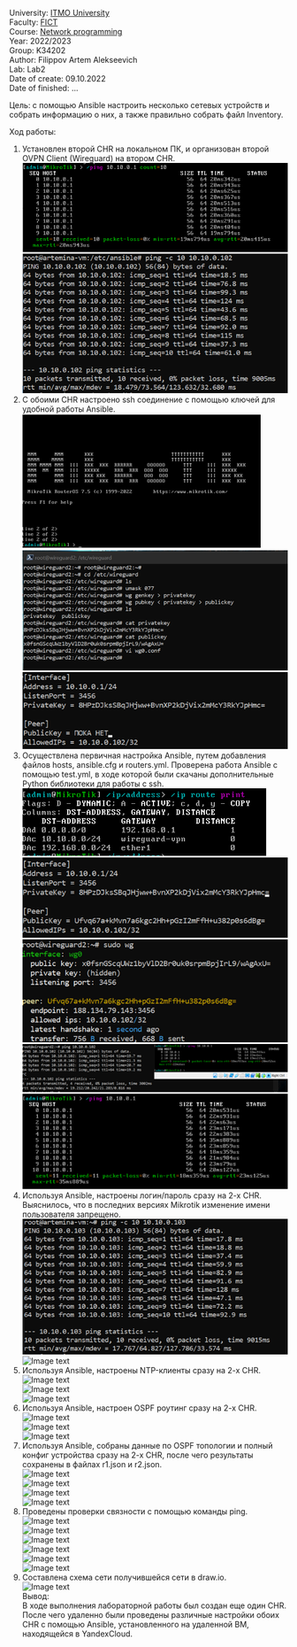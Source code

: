 University: [ITMO University](https://itmo.ru/ru/)  
Faculty: [FICT](https://fict.itmo.ru)  
Course: [Network programming](https://github.com/itmo-ict-faculty/network-programming)  
Year: 2022/2023  
Group: K34202  
Author: Filippov Artem Alekseevich  
Lab: Lab2  
Date of create: 09.10.2022  
Date of finished: ...  

Цель:  с помощью Ansible настроить несколько сетевых устройств и собрать информацию о них, а также правильно собрать файл Inventory.  

Ход работы:  

1.	Установлен второй CHR на локальном ПК, и организован второй OVPN Client (Wireguard) на втором CHR.  
![Image text](https://github.com/Artemchikus/2022_2023-network_programming-k34202-filippov_a_a/raw/main/lab2/images/1.png)  
![Image text](https://github.com/Artemchikus/2022_2023-network_programming-k34202-filippov_a_a/raw/main/lab2/images/2.png)  
2.	С обоими CHR настроено ssh соединение с помощью ключей для удобной работы Ansible.  
![Image text](https://github.com/Artemchikus/2022_2023-network_programming-k34202-filippov_a_a/raw/main/lab1/images/3.png)  
![Image text](https://github.com/Artemchikus/2022_2023-network_programming-k34202-filippov_a_a/raw/main/lab1/images/4.png)  
![Image text](https://github.com/Artemchikus/2022_2023-network_programming-k34202-filippov_a_a/raw/main/lab1/images/5.png)  
3.	Осуществлена первичная настройка Ansible, путем добавления файлов hosts, ansible.cfg и routers.yml. Проверена работа Ansible с помощью test.yml, в ходе которой были скачаны дополнительные Python библиотеки для работы с ssh.  
![Image text](https://github.com/Artemchikus/2022_2023-network_programming-k34202-filippov_a_a/raw/main/lab1/images/7.png)  
![Image text](https://github.com/Artemchikus/2022_2023-network_programming-k34202-filippov_a_a/raw/main/lab1/images/8.png)  
![Image text](https://github.com/Artemchikus/2022_2023-network_programming-k34202-filippov_a_a/raw/main/lab1/images/10.png)  
![Image text](https://github.com/Artemchikus/2022_2023-network_programming-k34202-filippov_a_a/raw/main/lab1/images/11.png)  
![Image text](https://github.com/Artemchikus/2022_2023-network_programming-k34202-filippov_a_a/raw/main/lab1/images/12.png)  
4.	Используя Ansible, настроены логин/пароль сразу на 2-х CHR. Выяснилось, что в последних версиях Mikrotik изменение имени пользователя запрещено.  
![Image text](https://github.com/Artemchikus/2022_2023-network_programming-k34202-filippov_a_a/raw/main/lab1/images/13.png)  
![Image text](https://github.com/Artemchikus/2022_2023-network_programming-k34202-filippov_a_a/raw/main/lab1/images/14.png)  
5.	Используя Ansible, настроены NTP-клиенты сразу на 2-х CHR.  
![Image text](https://github.com/Artemchikus/2022_2023-network_programming-k34202-filippov_a_a/raw/main/lab1/images/15.png)  
![Image text](https://github.com/Artemchikus/2022_2023-network_programming-k34202-filippov_a_a/raw/main/lab1/images/16.png)  
![Image text](https://github.com/Artemchikus/2022_2023-network_programming-k34202-filippov_a_a/raw/main/lab1/images/17.png)  
6.	Используя Ansible, настроен OSPF роутинг сразу на 2-х CHR.    
![Image text](https://github.com/Artemchikus/2022_2023-network_programming-k34202-filippov_a_a/raw/main/lab1/images/21.png)  
![Image text](https://github.com/Artemchikus/2022_2023-network_programming-k34202-filippov_a_a/raw/main/lab1/images/19.png)  
![Image text](https://github.com/Artemchikus/2022_2023-network_programming-k34202-filippov_a_a/raw/main/lab1/images/20.png)  
7.	Используя Ansible, собраны данные по OSPF топологии и полный конфиг устройства сразу на 2-х CHR, после чего результаты сохранены в файлах r1.json и r2.json.  
![Image text](https://github.com/Artemchikus/2022_2023-network_programming-k34202-filippov_a_a/raw/main/lab1/images/22.png)  
![Image text](https://github.com/Artemchikus/2022_2023-network_programming-k34202-filippov_a_a/raw/main/lab1/images/23.png)  
![Image text](https://github.com/Artemchikus/2022_2023-network_programming-k34202-filippov_a_a/raw/main/lab1/images/24.png)  
![Image text](https://github.com/Artemchikus/2022_2023-network_programming-k34202-filippov_a_a/raw/main/lab1/images/25.png)  
8. Проведены проверки связности с помощью команды ping.  
![Image text](https://github.com/Artemchikus/2022_2023-network_programming-k34202-filippov_a_a/raw/main/lab1/images/26.png)  
![Image text](https://github.com/Artemchikus/2022_2023-network_programming-k34202-filippov_a_a/raw/main/lab1/images/27.png)  
![Image text](https://github.com/Artemchikus/2022_2023-network_programming-k34202-filippov_a_a/raw/main/lab1/images/28.png)  
![Image text](https://github.com/Artemchikus/2022_2023-network_programming-k34202-filippov_a_a/raw/main/lab1/images/29.png)  
![Image text](https://github.com/Artemchikus/2022_2023-network_programming-k34202-filippov_a_a/raw/main/lab1/images/30.png)  
![Image text](https://github.com/Artemchikus/2022_2023-network_programming-k34202-filippov_a_a/raw/main/lab1/images/31.png)  
9. Составлена схема сети получившейся сети в draw.io.  
![Image text](https://github.com/Artemchikus/2022_2023-network_programming-k34202-filippov_a_a/raw/main/lab1/images/32.png)  
Вывод:  
В ходе выполнения лабораторной работы был создан еще один CHR. После чего удаленно были проведены различные настройки обоих CHR с помощью Ansible, установленного на удаленной ВМ, находящейся в YandexCloud.  
